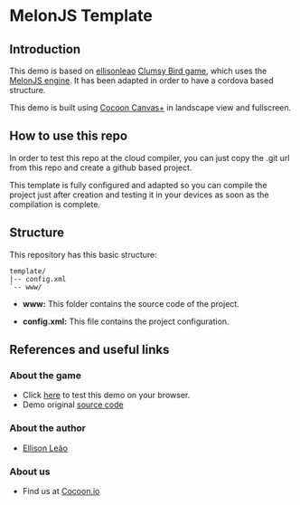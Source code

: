 MelonJS Template
=============

## Introduction

This demo is based on [ellisonleao](https://github.com/ellisonleao) [Clumsy Bird game](https://github.com/ellisonleao/clumsy-bird), which uses the [MelonJS engine](http://melonjs.org/). It has been adapted in order to have a cordova based structure. 

This demo is built using [Cocoon Canvas+](https://cocoon.io/doc/canvas_plus) in landscape view and fullscreen.

## How to use this repo

In order to test this repo at the cloud compiler, you can just copy the .git url from this repo and create a github based project. 

This template is fully configured and adapted so you can compile the project just after creation and testing it in your devices as soon as the compilation is complete. 

## Structure

This repository has this basic structure: 
`````````````````
template/
|-- config.xml
`-- www/
``````````````````
* **www:** This folder contains the source code of the project. 

* **config.xml:** This file contains the project configuration.

## References and useful links

### About the game 

* Click [here](http://ellisonleao.github.io/clumsy-bird/) to test this demo on your browser.
* Demo original [source code](https://github.com/ellisonleao/clumsy-bird)

### About the author

* [Ellison Leão](http://ellisonleao.github.io/)

### About us

* Find us at [Cocoon.io](https://cocoon.io/)